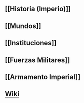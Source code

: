 ## [[Historia (Imperio)]]
## [[Mundos]]
## [[Instituciones]]
## [[Fuerzas Militares]]
## [[Armamento Imperial]]
## [Wiki](https://warhammer40k.fandom.com/es/wiki/Imperio_de_la_Humanidad)
